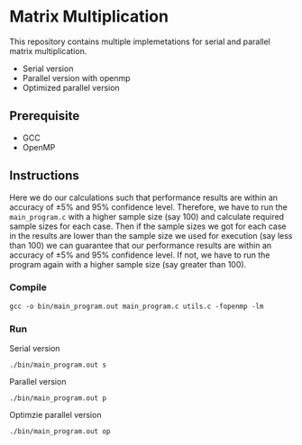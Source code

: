 # Matrix Multiplication

This repository contains multiple implemetations for serial and parallel matrix multiplication. 

* Serial version
* Parallel version with openmp
* Optimized parallel version

## Prerequisite
* GCC
* OpenMP

## Instructions
Here we do our calculations such that performance results are within an accuracy of ±5% and 95% confidence level. Therefore, we have to run the `main_program.c` with a higher sample size (say 100) and calculate required sample sizes for each case. Then if the sample sizes we got for each case in the results are lower than the sample size we used for execution (say less than 100) we can guarantee that our performance results are within an accuracy of ±5% and 95% confidence level. If not, we have to run the program again with a higher sample size (say greater than 100).

### Compile
    gcc -o bin/main_program.out main_program.c utils.c -fopenmp -lm

### Run
Serial version

    ./bin/main_program.out s

Parallel version

    ./bin/main_program.out p
    
Optimzie parallel version

    ./bin/main_program.out op
